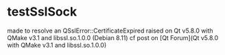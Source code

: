 # testSslSock

made to resolve an QSslError::CertificateExpired raised on Qt v5.8.0 with QMake v3.1 and libssl.so.1.0.0 (Debian 8.11)
cf post on [Qt Forum](Qt v5.8.0 with QMake v3.1 and libssl.so.1.0.0)
